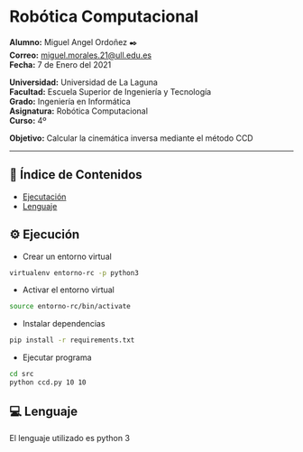 # **Robótica Computacional**  
  
**Alumno:** Miguel Angel Ordoñez ✒️  
**Correo:** miguel.morales.21@ull.edu.es  
**Fecha:** 7 de Enero del 2021  

**Universidad:** Universidad de La Laguna  
**Facultad:** Escuela Superior de Ingeniería y Tecnología  
**Grado:** Ingeniería en Informática  
**Asignatura:** Robótica Computacional  
**Curso:** 4º  
  
**Objetivo:** Calcular la cinemática inversa mediante el método CCD 

---

## 📄 **Índice de Contenidos** 

- [ Ejecutación ](#execution)
- [ Lenguaje ](#language)

<a name="execution"></a>
## ⚙️ **Ejecución** 

* Crear un entorno virtual

```bash
virtualenv entorno-rc -p python3
```

* Activar el entorno virtual

```bash
source entorno-rc/bin/activate
```

* Instalar dependencias


```bash
pip install -r requirements.txt
```

* Ejecutar programa

```bash
cd src
python ccd.py 10 10
```

<a name="language"></a>
## 💻 **Lenguaje** 

El lenguaje utilizado es python 3
